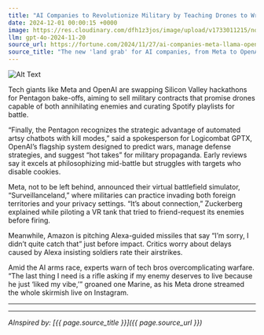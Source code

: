 ```yaml
---
title: "AI Companies to Revolutionize Military by Teaching Drones to Write Bad Poetry and Send Passive-Aggressive Missiles  "
date: 2024-12-01 00:00:15 +0000
image: https://res.cloudinary.com/dfh1z3jos/image/upload/v1733011215/nqnlhtkmzpf0ugj9jjhe.jpg
llm: gpt-4o-2024-11-20
source_url: https://fortune.com/2024/11/27/ai-companies-meta-llama-openai-google-us-defense-military-contracts/
source_title: "The new 'land grab' for AI companies, from Meta to OpenAI, is military contracts"
---
```

![Alt Text](https://res.cloudinary.com/dfh1z3jos/image/upload/v1733011215/nqnlhtkmzpf0ugj9jjhe.jpg "A fleet of sleek military drones hover in the sky above a battlefield, each equipped with tiny typewriters and paper scrolls fluttering in the wind. One drone, adorned with a beret and glasses, dramatically recites a poem into a microphone, while another drone holds up a sign that says, 'I'm not saying you're bad, but...' below it, a missile with a sarcastic smiley face is poised to launch. The background features confused soldiers on the ground, looking up in bewilderment, photographic style.")


Tech giants like Meta and OpenAI are swapping Silicon Valley hackathons for Pentagon bake-offs, aiming to sell military contracts that promise drones capable of both annihilating enemies and curating Spotify playlists for battle.  

“Finally, the Pentagon recognizes the strategic advantage of automated artsy chatbots with kill modes,” said a spokesperson for Logicombat GPTX, OpenAI’s flagship system designed to predict wars, manage defense strategies, and suggest “hot takes” for military propaganda. Early reviews say it excels at philosophizing mid-battle but struggles with targets who disable cookies.  

Meta, not to be left behind, announced their virtual battlefield simulator, “Surveillanceland,” where militaries can practice invading both foreign territories and your privacy settings. “It’s about connection,” Zuckerberg explained while piloting a VR tank that tried to friend-request its enemies before firing.  

Meanwhile, Amazon is pitching Alexa-guided missiles that say “I’m sorry, I didn’t quite catch that” just before impact. Critics worry about delays caused by Alexa insisting soldiers rate their airstrikes.  

Amid the AI arms race, experts warn of tech bros overcomplicating warfare. “The last thing I need is a rifle asking if my enemy deserves to live because he just ‘liked my vibe,’” groaned one Marine, as his Meta drone streamed the whole skirmish live on Instagram.  

---

---
*AInspired by: [{{ page.source_title }}]({{ page.source_url }})*
